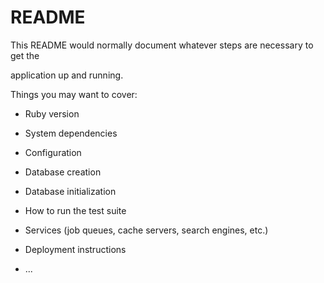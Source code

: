 # README

This README would normally document whatever steps are necessary to get the                         

application up and running.          
  
Things you may want to cover:                                                                                
                                              
* Ruby version                          
                  
* System dependencies                                                                
                                            
* Configuration                             
                  
* Database creation           
    
* Database initialization          

* How to run the test suite
  
* Services (job queues, cache servers, search engines, etc.)

* Deployment instructions
  
* ...
